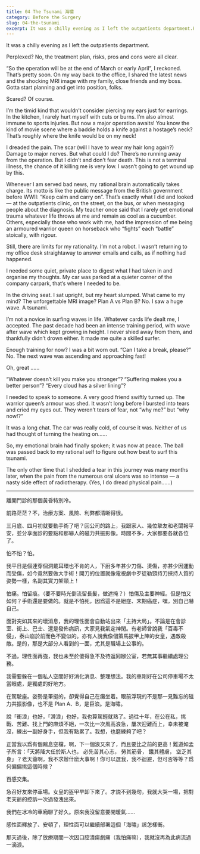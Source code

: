 ```yaml
---
title: 04 The Tsunami 海嘯
category: Before the Surgery
slug: 04-the-tsunami
excerpt: It was a chilly evening as I left the outpatients department.Perplexed? No, the treatment plan, risks, pros and cons were all clear.
---
```


It was a chilly evening as I left the outpatients department.

Perplexed? No, the treatment plan, risks, pros and cons were all clear.

“So the operation will be at the end of March or early April”, I reckoned. That’s pretty soon. On my way back to the office, I shared the latest news and the shocking MRI image with my family, close friends and my boss. Gotta start planning and get into position, folks.

Scared? Of course.

I’m the timid kind that wouldn’t consider piercing my ears just for earrings. In the kitchen, I rarely hurt myself with cuts or burns. I’m also almost immune to sports injuries. But now a major operation awaits! You know the kind of movie scene where a baddie holds a knife against a hostage’s neck? That’s roughly where the knife would be on my neck!

I dreaded the pain. The scar (will I have to wear my hair long again?) Damage to major nerves. But what could I do? There’s no running away from the operation. But I didn’t and don’t fear death. This is not a terminal illness, the chance of it killing me is very low. I wasn’t going to get wound up by this.

Whenever I am served bad news, my rational brain automatically takes charge. Its motto is like the public message from the British government before WWII: “Keep calm and carry on”. That’s exactly what I did and looked —  at the outpatients clinic, on the street, on the bus, or when messaging people about the diagnosis. My teacher once said that I rarely get emotional trauma whatever life throws at me and remain as cool as a cucumber. Others, especially those who work with me, had the impression of me being an armoured warrior queen on horseback who “fights” each “battle” stoically, with rigour.

Still, there are limits for my rationality. I’m not a robot. I wasn’t returning to my office desk straightaway to answer emails and calls, as if nothing had happened.

I needed some quiet, private place to digest what I had taken in and organise my thoughts. My car was parked at a quieter corner of the company carpark, that’s where I needed to be.

In the driving seat. I sat upright, but my heart slumped. What came to my mind? The unforgettable MRI image? Plan A vs Plan B? No. I saw a huge wave. A tsunami.

I’m not a novice in surfing waves in life. Whatever cards life dealt me, I accepted. The past decade had been an intense training period, with wave after wave which kept growing in height. I never shied away from them, and thankfully didn’t drown either. It made me quite a skilled surfer. 

Enough training for now? I was a bit worn out. “Can I take a break, please?” No. The next wave was ascending and approaching fast! 

Oh, great ……

“Whatever doesn’t kill you make you stronger”? “Suffering makes you a better person”? “Every cloud has a silver lining”?

I needed to speak to someone. A very good friend swiftly turned up. The warrior queen’s armour was shed. It wasn’t long before I bursted into tears and cried my eyes out. They weren’t tears of fear, not “why me?” but “why now!?”

It was a long chat. The car was really cold, of course it was. Neither of us had thought of turning the heating on……

So, my emotional brain had finally spoken; it was now at peace. The ball was passed back to my rational self to figure out how best to surf this tsunami.

The only other time that I shedded a tear in this journey was many months later, when the pain from the numerous oral ulcers was so intense —  a nasty side effect of radiotherapy. (Yes, I do dread physical pain…...)

<hr>

<p class="cn">離開門診的那個黃昏特別冷。

<p class="cn">前路茫茫？不，治療方案、風險、利弊都清晰得很。

<p class="cn">三月底、四月初就要動手術了吧？回公司的路上，我跟家人、幾位摯友和老闆報平安，並分享面診的要點和那嚇人的磁力共振影像。時間不多，大家都要各就各位了。

<p class="cn">怕不怕？怕。

<p class="cn">我平日是個連穿個洞戴耳環也不肯的人，下廚多年甚少刀傷、燙傷，亦甚少因運動而受傷，如今竟然要做大手術！開刀的位置就像電視劇中歹徒勒頸持刀挾持人質的姿勢一樣，名副其實刀架頸上！

<p class="cn">怕痛。怕留痕。（要不要時光倒流留長髮，做遮掩？）怕傷及主要神經。但是怕又如何？手術還是要做的。就是不怕死，因爲這不是絕症、末期癌症，嘿，別自己嚇自己。

<p class="cn">面對突如其來的壞消息，我的理性面會自動站出來「主持大局」。不論是在會診室、街上、巴士、還是發佈病訊，大家見我氣定神閑。有老師曾說我「百毒不侵」，泰山崩於前而色不變似的。亦有人說我像個策馬披甲上陣的女皇，遇敵殺敵。是的，那是大部分人看到的一面，尤其是職場上公事的。

<p class="cn">不過，理性面再強，我也未至於傻得急不及待返囘辦公室，若無其事繼續處理公務。

<p class="cn">我需要躲在一個私人空間好好消化消息、整理想法。我的車剛好在公司停車場不太當眼處，是獨處的好地方。

<p class="cn">在駕駛座。姿勢是筆挺的，卻覺得自己在癱坐着。眼前浮現的不是那一見難忘的磁力共振影像，也不是 Plan A、B，是巨浪。是海嘯。

<p class="cn">說「衝浪」也好，「滑浪」也好，我也算駕輕就熟了。過往十年，在公在私，挑戰、苦難、找上門的麻煩不絕，一次比一次風高浪急，屢次迎難而上，幸未被淹沒，練出一副好身手，但我有點累了。我想，也磨練夠了吧？

<p class="cn">正當我以爲有個踹息空檔，啊，下一個浪又來了，而且要比之前的更高！難道如孟子所言：「天將降大任於斯人也， 必先苦其心志， 勞其筋骨， 餓其體膚， 空乏其身」？老天爺啊，我不求辦什麽大事啊！你可以選我，我不迴避，但可否等等？爲何偏偏挑這個時候？

<p class="cn">百感交集。

<p class="cn">急召好友來停車場。女皇的盔甲早卸下來了。才説不到幾句，我就大哭一場，把對老天爺的控訴一次過發洩出來。

<p class="cn">我們在冰冷的車廂聊了好久。原來我沒留意要開暖氣……

<p class="cn">感性面釋放了、安頓了，理性面可以繼續部署這個「海嘯」該怎樣衝。

<p class="cn">那天過後，除了放療期間一次因口腔潰瘍劇痛（我怕痛嘛），我就沒再為此病流過一滴淚。

